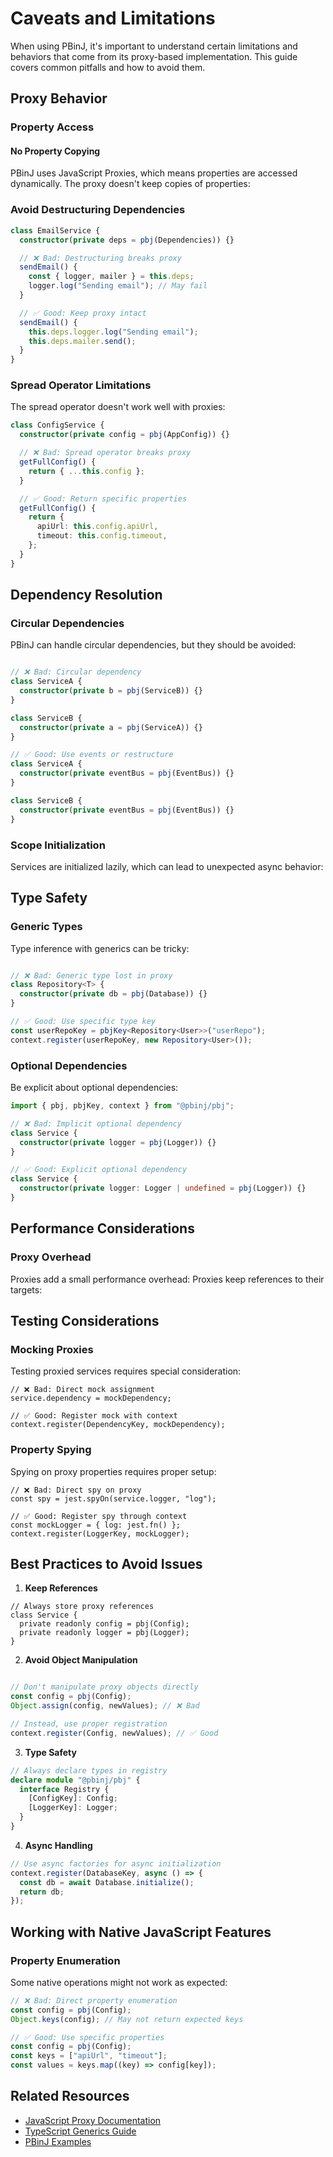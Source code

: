 # Caveats and Limitations

When using PBinJ, it's important to understand certain limitations and behaviors that come from its proxy-based implementation. This guide covers common pitfalls and how to avoid them.

## Proxy Behavior

### Property Access

#### No Property Copying

PBinJ uses JavaScript Proxies, which means properties are accessed dynamically. The proxy doesn't keep copies of properties:

### Avoid Destructuring Dependencies

```typescript
class EmailService {
  constructor(private deps = pbj(Dependencies)) {}

  // ❌ Bad: Destructuring breaks proxy
  sendEmail() {
    const { logger, mailer } = this.deps;
    logger.log("Sending email"); // May fail
  }

  // ✅ Good: Keep proxy intact
  sendEmail() {
    this.deps.logger.log("Sending email");
    this.deps.mailer.send();
  }
}
```

### Spread Operator Limitations

The spread operator doesn't work well with proxies:

```typescript
class ConfigService {
  constructor(private config = pbj(AppConfig)) {}

  // ❌ Bad: Spread operator breaks proxy
  getFullConfig() {
    return { ...this.config };
  }

  // ✅ Good: Return specific properties
  getFullConfig() {
    return {
      apiUrl: this.config.apiUrl,
      timeout: this.config.timeout,
    };
  }
}
```

## Dependency Resolution

### Circular Dependencies

PBinJ can handle circular dependencies, but they should be avoided:

```typescript

// ❌ Bad: Circular dependency
class ServiceA {
  constructor(private b = pbj(ServiceB)) {}
}

class ServiceB {
  constructor(private a = pbj(ServiceA)) {}
}

// ✅ Good: Use events or restructure
class ServiceA {
  constructor(private eventBus = pbj(EventBus)) {}
}

class ServiceB {
  constructor(private eventBus = pbj(EventBus)) {}
}
```

### Scope Initialization

Services are initialized lazily, which can lead to unexpected async behavior:

## Type Safety

### Generic Types

Type inference with generics can be tricky:

```ts

// ❌ Bad: Generic type lost in proxy
class Repository<T> {
  constructor(private db = pbj(Database)) {}
}

// ✅ Good: Use specific type key
const userRepoKey = pbjKey<Repository<User>>("userRepo");
context.register(userRepoKey, new Repository<User>());
```

### Optional Dependencies

Be explicit about optional dependencies:

```typescript
import { pbj, pbjKey, context } from "@pbinj/pbj";

// ❌ Bad: Implicit optional dependency
class Service {
  constructor(private logger = pbj(Logger)) {}
}

// ✅ Good: Explicit optional dependency
class Service {
  constructor(private logger: Logger | undefined = pbj(Logger)) {}
}
```

## Performance Considerations

### Proxy Overhead

Proxies add a small performance overhead:
Proxies keep references to their targets:

## Testing Considerations

### Mocking Proxies

Testing proxied services requires special consideration:

```
// ❌ Bad: Direct mock assignment
service.dependency = mockDependency;

// ✅ Good: Register mock with context
context.register(DependencyKey, mockDependency);
```

### Property Spying

Spying on proxy properties requires proper setup:

```
// ❌ Bad: Direct spy on proxy
const spy = jest.spyOn(service.logger, "log");

// ✅ Good: Register spy through context
const mockLogger = { log: jest.fn() };
context.register(LoggerKey, mockLogger);
```

## Best Practices to Avoid Issues

1. **Keep References**

```
// Always store proxy references
class Service {
  private readonly config = pbj(Config);
  private readonly logger = pbj(Logger);
}
```

2. **Avoid Object Manipulation**

```ts

// Don't manipulate proxy objects directly
const config = pbj(Config);
Object.assign(config, newValues); // ❌ Bad

// Instead, use proper registration
context.register(Config, newValues); // ✅ Good
```

3. **Type Safety**

```ts
// Always declare types in registry
declare module "@pbinj/pbj" {
  interface Registry {
    [ConfigKey]: Config;
    [LoggerKey]: Logger;
  }
}
```

4. **Async Handling**

```ts
// Use async factories for async initialization
context.register(DatabaseKey, async () => {
  const db = await Database.initialize();
  return db;
});
```

## Working with Native JavaScript Features

### Property Enumeration

Some native operations might not work as expected:

```ts
// ❌ Bad: Direct property enumeration
const config = pbj(Config);
Object.keys(config); // May not return expected keys

// ✅ Good: Use specific properties
const config = pbj(Config);
const keys = ["apiUrl", "timeout"];
const values = keys.map((key) => config[key]);
```

## Related Resources

- [JavaScript Proxy Documentation](https://developer.mozilla.org/en-US/docs/Web/JavaScript/Reference/Global_Objects/Proxy)
- [TypeScript Generics Guide](https://www.typescriptlang.org/docs/handbook/2/generics.html)
- [PBinJ Examples](https://github.com/pbinj/pbj/tree/main/examples)
